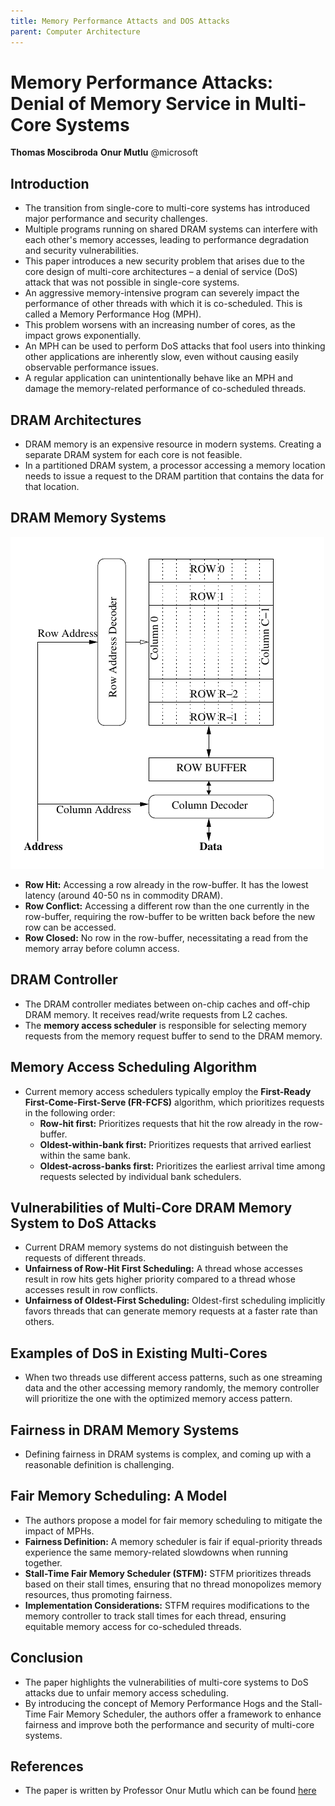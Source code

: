 ```yaml
--- 
title: Memory Performance Attacts and DOS Attacks
parent: Computer Architecture
--- 
```


# Memory Performance Attacks: Denial of Memory Service in Multi-Core Systems

**Thomas Moscibroda**
**Onur Mutlu**
@microsoft

## Introduction

- The transition from single-core to multi-core systems has introduced major performance and security challenges.
- Multiple programs running on shared DRAM systems can interfere with each other's memory accesses, leading to performance degradation and security vulnerabilities.
- This paper introduces a new security problem that arises due to the core design of multi-core architectures – a denial of service (DoS) attack that was not possible in single-core systems.
- An aggressive memory-intensive program can severely impact the performance of other threads with which it is co-scheduled. This is called a Memory Performance Hog (MPH).
- This problem worsens with an increasing number of cores, as the impact grows exponentially.
- An MPH can be used to perform DoS attacks that fool users into thinking other applications are inherently slow, even without causing easily observable performance issues.
- A regular application can unintentionally behave like an MPH and damage the memory-related performance of co-scheduled threads.

## DRAM Architectures

- DRAM memory is an expensive resource in modern systems. Creating a separate DRAM system for each core is not feasible.
- In a partitioned DRAM system, a processor accessing a memory location needs to issue a request to the DRAM partition that contains the data for that location.

## DRAM Memory Systems

![DRAM BANK ORGANIZATION](../assets/DRAM_Block_diagram.png)

- **Row Hit:** Accessing a row already in the row-buffer. It has the lowest latency (around 40-50 ns in commodity DRAM).
- **Row Conflict:** Accessing a different row than the one currently in the row-buffer, requiring the row-buffer to be written back before the new row can be accessed.
- **Row Closed:** No row in the row-buffer, necessitating a read from the memory array before column access.

## DRAM Controller

- The DRAM controller mediates between on-chip caches and off-chip DRAM memory. It receives read/write requests from L2 caches.
- The **memory access scheduler** is responsible for selecting memory requests from the memory request buffer to send to the DRAM memory.

## Memory Access Scheduling Algorithm

- Current memory access schedulers typically employ the **First-Ready First-Come-First-Serve (FR-FCFS)** algorithm, which prioritizes requests in the following order:
   - **Row-hit first:** Prioritizes requests that hit the row already in the row-buffer.
   - **Oldest-within-bank first:** Prioritizes requests that arrived earliest within the same bank.
   - **Oldest-across-banks first:** Prioritizes the earliest arrival time among requests selected by individual bank schedulers.

## Vulnerabilities of Multi-Core DRAM Memory System to DoS Attacks

- Current DRAM memory systems do not distinguish between the requests of different threads.
- **Unfairness of Row-Hit First Scheduling:** A thread whose accesses result in row hits gets higher priority compared to a thread whose accesses result in row conflicts.
- **Unfairness of Oldest-First Scheduling:** Oldest-first scheduling implicitly favors threads that can generate memory requests at a faster rate than others.

## Examples of DoS in Existing Multi-Cores

- When two threads use different access patterns, such as one streaming data and the other accessing memory randomly, the memory controller will prioritize the one with the optimized memory access pattern.

## Fairness in DRAM Memory Systems

- Defining fairness in DRAM systems is complex, and coming up with a reasonable definition is challenging.

## Fair Memory Scheduling: A Model

- The authors propose a model for fair memory scheduling to mitigate the impact of MPHs.
- **Fairness Definition:** A memory scheduler is fair if equal-priority threads experience the same memory-related slowdowns when running together.
- **Stall-Time Fair Memory Scheduler (STFM):** STFM prioritizes threads based on their stall times, ensuring that no thread monopolizes memory resources, thus promoting fairness.
- **Implementation Considerations:** STFM requires modifications to the memory controller to track stall times for each thread, ensuring equitable memory access for co-scheduled threads.

## Conclusion

- The paper highlights the vulnerabilities of multi-core systems to DoS attacks due to unfair memory access scheduling.
- By introducing the concept of Memory Performance Hogs and the Stall-Time Fair Memory Scheduler, the authors offer a framework to enhance fairness and improve both the performance and security of multi-core systems.

## References
- The paper is written by Professor Onur Mutlu which can be found [here](https://users.ece.cmu.edu/~omutlu/pub/mph_usenix_security07.pdf)
